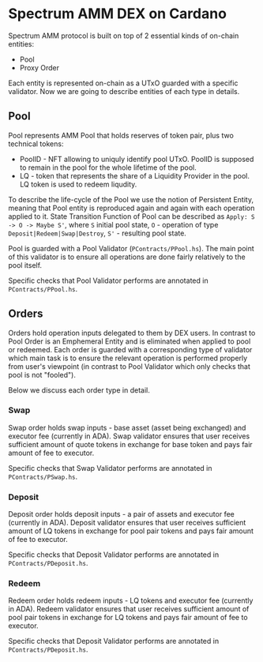 # Spectrum AMM DEX on Cardano

Spectrum AMM protocol is built on top of 2 essential kinds of on-chain entities:
 - Pool
 - Proxy Order

 Each entity is represented on-chain as a UTxO guarded with a specific validator.
 Now we are going to describe entities of each type in details.

 ## Pool

 Pool represents AMM Pool that holds reserves of token pair, plus two technical tokens:
 - PoolID - NFT allowing to uniquly identify pool UTxO. PoolID is supposed to remain in the pool for the whole lifetime of the pool.
 - LQ - token that represents the share of a Liquidity Provider in the pool. LQ token is used to redeem liqudity.

To describe the life-cycle of the Pool we use the notion of Persistent Entity, meaning that Pool entity is reproduced again and again with each operation applied to it. State Transition Function of Pool can be described as `Apply: S -> O -> Maybe S'`, where `S` initial pool state, `O` - operation of type `Deposit|Redeem|Swap|Destroy`, `S'` - resulting pool state.

Pool is guarded with a Pool Validator (`PContracts/PPool.hs`). The main point of this validator is to ensure all operations are done fairly relatively to the pool itself.

Specific checks that Pool Validator performs are annotated in `PContracts/PPool.hs`.

## Orders

Orders hold operation inputs delegated to them by DEX users. 
In contrast to Pool Order is an Emphemeral Entity and is eliminated when applied to pool or redeemed.
Each order is guarded with a corresponding type of validator which main task is to ensure the relevant operation is performed properly from user's viewpoint (in contrast to Pool Validator which only checks that pool is not "fooled").

Below we discuss each order type in detail.

### Swap

Swap order holds swap inputs - base asset (asset being exchanged) and executor fee (currently in ADA).
Swap validator ensures that user receives sufficient amount of quote tokens in exchange for base token and pays fair amount of fee to executor.

Specific checks that Swap Validator performs are annotated in `PContracts/PSwap.hs`.

### Deposit

Deposit order holds deposit inputs - a pair of assets and executor fee (currently in ADA).
Deposit validator ensures that user receives sufficient amount of LQ tokens in exchange for pool pair tokens and pays fair amount of fee to executor.

Specific checks that Deposit Validator performs are annotated in `PContracts/PDeposit.hs`.

### Redeem

Redeem order holds redeem inputs - LQ tokens and executor fee (currently in ADA).
Redeem validator ensures that user receives sufficient amount of pool pair tokens in exchange for LQ tokens and pays fair amount of fee to executor.

Specific checks that Deposit Validator performs are annotated in `PContracts/PDeposit.hs`.
